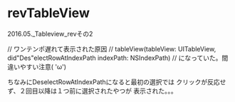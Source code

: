 # revTableView
2016.05._Tableview_revその2

// ワンテンポ遅れて表示された原因
// tableView(tableView: UITableView, did"Des"electRowAtIndexPath indexPath: NSIndexPath)
// になっていた。間違いやすい注意( 'ω')

ちなみにDeselectRowAtIndexPathになると最初の選択では
クリックが反応せず、２回目以降は１つ前に選択されたやつが
表示された。。。
